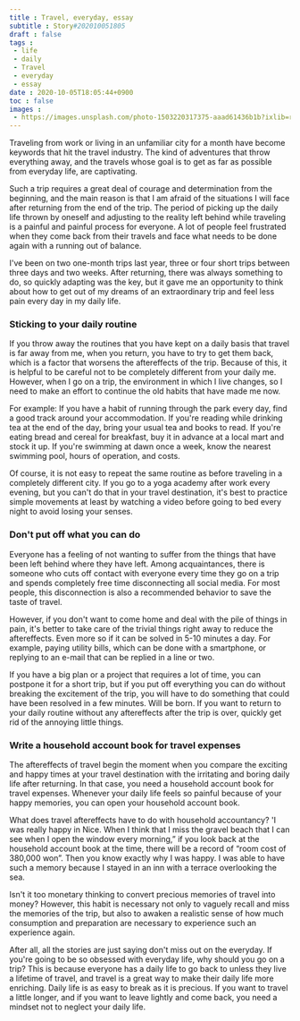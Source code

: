 ```yaml
---
title : Travel, everyday, essay
subtitle : Story#202010051805
draft : false
tags :
 - life
 - daily
 - Travel
 - everyday
 - essay
date : 2020-10-05T18:05:44+0900
toc : false
images : 
 - https://images.unsplash.com/photo-1503220317375-aaad61436b1b?ixlib=rb-1.2.1&q=80&fm=jpg&crop=entropy&cs=tinysrgb&w=1080&fit=max&ixid=eyJhcHBfaWQiOjE1NTU0OX0
---
```

Traveling from work or living in an unfamiliar city for a month have become keywords that hit the travel industry. The kind of adventures that throw everything away, and the travels whose goal is to get as far as possible from everyday life, are captivating.  

Such a trip requires a great deal of courage and determination from the beginning, and the main reason is that I am afraid of the situations I will face after returning from the end of the trip. The period of picking up the daily life thrown by oneself and adjusting to the reality left behind while traveling is a painful and painful process for everyone. A lot of people feel frustrated when they come back from their travels and face what needs to be done again with a running out of balance.  

I've been on two one-month trips last year, three or four short trips between three days and two weeks. After returning, there was always something to do, so quickly adapting was the key, but it gave me an opportunity to think about how to get out of my dreams of an extraordinary trip and feel less pain every day in my daily life.  

### Sticking to your daily routine  

If you throw away the routines that you have kept on a daily basis that travel is far away from me, when you return, you have to try to get them back, which is a factor that worsens the aftereffects of the trip. Because of this, it is helpful to be careful not to be completely different from your daily me. However, when I go on a trip, the environment in which I live changes, so I need to make an effort to continue the old habits that have made me now.  

For example: If you have a habit of running through the park every day, find a good track around your accommodation. If you're reading while drinking tea at the end of the day, bring your usual tea and books to read. If you're eating bread and cereal for breakfast, buy it in advance at a local mart and stock it up. If you're swimming at dawn once a week, know the nearest swimming pool, hours of operation, and costs.  

Of course, it is not easy to repeat the same routine as before traveling in a completely different city. If you go to a yoga academy after work every evening, but you can't do that in your travel destination, it's best to practice simple movements at least by watching a video before going to bed every night to avoid losing your senses.  

### Don't put off what you can do  

Everyone has a feeling of not wanting to suffer from the things that have been left behind where they have left. Among acquaintances, there is someone who cuts off contact with everyone every time they go on a trip and spends completely free time disconnecting all social media. For most people, this disconnection is also a recommended behavior to save the taste of travel.  

However, if you don't want to come home and deal with the pile of things in pain, it's better to take care of the trivial things right away to reduce the aftereffects. Even more so if it can be solved in 5-10 minutes a day. For example, paying utility bills, which can be done with a smartphone, or replying to an e-mail that can be replied in a line or two.  

If you have a big plan or a project that requires a lot of time, you can postpone it for a short trip, but if you put off everything you can do without breaking the excitement of the trip, you will have to do something that could have been resolved in a few minutes. Will be born. If you want to return to your daily routine without any aftereffects after the trip is over, quickly get rid of the annoying little things.  

### Write a household account book for travel expenses  

The aftereffects of travel begin the moment when you compare the exciting and happy times at your travel destination with the irritating and boring daily life after returning. In that case, you need a household account book for travel expenses. Whenever your daily life feels so painful because of your happy memories, you can open your household account book.  

What does travel aftereffects have to do with household accountancy? 'I was really happy in Nice. When I think that I miss the gravel beach that I can see when I open the window every morning,” if you look back at the household account book at the time, there will be a record of “room cost of 380,000 won”. Then you know exactly why I was happy. I was able to have such a memory because I stayed in an inn with a terrace overlooking the sea.  

Isn't it too monetary thinking to convert precious memories of travel into money? However, this habit is necessary not only to vaguely recall and miss the memories of the trip, but also to awaken a realistic sense of how much consumption and preparation are necessary to experience such an experience again.   

After all, all the stories are just saying don't miss out on the everyday. If you're going to be so obsessed with everyday life, why should you go on a trip? This is because everyone has a daily life to go back to unless they live a lifetime of travel, and travel is a great way to make their daily life more enriching. Daily life is as easy to break as it is precious. If you want to travel a little longer, and if you want to leave lightly and come back, you need a mindset not to neglect your daily life.  